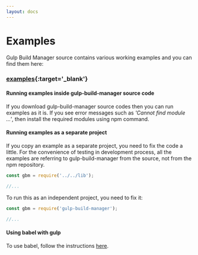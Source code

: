```yaml
---
layout: docs
---
```


# Examples

Gulp Build Manager source contains various working examples and you can find them here:
### [examples]({{site.repo}}/examples){:target='_blank'}

#### Running examples inside gulp-build-manager source code
If you download gulp-build-manager source codes then you can run examples as it is. If you see error messages such as <i>'Cannot find module ...'</i>, then install the required modules using npm command.

#### Running examples as a separate project
If you copy an example as a separate project, you need to fix the code a little. For the convenience of testing in development process, all the examples are referring to gulp-build-manager from the source, not from the npm repository.

```javascript
const gbm = require('../../lib');

//...
```

To run this as an independent project, you need to fix it:
```javascript
const gbm = require('gulp-build-manager');

//...
```

#### Using babel with gulp
To use babel, follow the instructions [here]({{site.contentsurl}}/getting-started).
